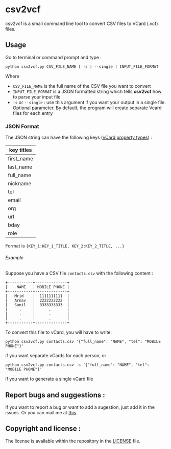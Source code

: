 # csv2vcf
csv2vcf is a small command line tool to convert CSV files to VCard (.vcf) files.

## Usage

Go to terminal or command prompt and type :

```
python csv2vcf.py CSV_FILE_NAME [ -s | --single ] INPUT_FILE_FORMAT
```

Where

- `CSV_FILE_NAME` is the full name of the CSV file you want to convert
- `INPUT_FILE_FORMAT` is a JSON formatted string which tells **csv2vcf** how to parse your input file
- `-s` or `--single` : use this argument if you want your output in a single file. Optional parameter. By default, the program will create separate Vcard files for each entry

### JSON Format

The JSON string can have the following keys ([vCard property types](https://en.wikipedia.org/wiki/VCard)) :

| key titles |
|------------|
| first_name |
| last_name  |
| full_name  |
| nickname   |
| tel        |
| email      |
| org        |
| url        |
| bday       |
| role       |

Format is `{KEY_1:KEY_1_TITLE, KEY_2:KEY_2_TITLE, ...}`


###### Example

Suppose you have a CSV file `contacts.csv` with the following content :

```
+-----------+--------------+
|    NAME   | MOBILE PHONE |
+-----------+--------------+
|   Mrid    |  1111111111  |
|   Arnav   |  2222222222  |
|   Sunil   |  3333333333  |
|     .     |      .       |
|     .     |      .       |
|     .     |      .       |
+-----------+--------------+
```

To convert this file to vCard, you will have to write:

`python csv2vcf.py contacts.csv '{"full_name": "NAME", "tel": "MOBILE PHONE"}'`

if you want separate vCards for each person, or

`python csv2vcf.py contacts.csv -s '{"full_name": "NAME", "tel": "MOBILE PHONE"}'`

if you want to generate a single vCard file


## Report bugs and suggestions :
If you want to report a bug or want to add a sugestion, just add it in the issues. Or you can mail me at [this](mailto:mridul.ahuja@gmail.com).


## Copyright and license :

The license is available within the repository in the [LICENSE](https://github.com/mridah/csv2vcf/blob/master/LICENSE.md) file.
